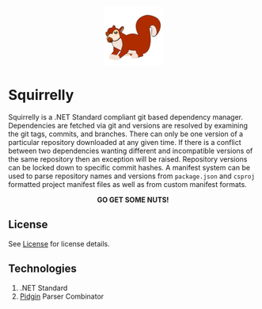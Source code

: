 <p align="center">
  <img width="120" height="120" src="logo.svg">
</p>

# Squirrelly
Squirrelly is a .NET Standard compliant git based dependency manager. Dependencies are fetched via git and versions are resolved by examining the git tags, commits, and branches. There can only be one version of a particular repository downloaded at any given time. If there is a conflict between two dependencies wanting different and incompatible versions of the same repository then an exception will be raised. Repository versions can be locked down to specific commit hashes. A manifest system can be used to parse repository names and versions from `package.json` and `csproj` formatted project manifest files as well as from custom manifest formats. 
<p align="center">
  <b> GO GET SOME NUTS! </b>
</p>

## License
See [License](LICENSE.md) for license details.

## Technologies
1. .NET Standard
2. [Pidgin](https://github.com/benjamin-hodgson/Pidgin) Parser Combinator